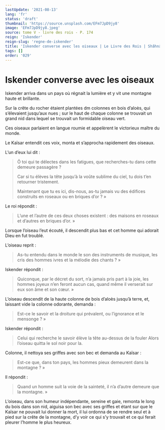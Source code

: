 ```yaml
---
lastUpdate: '2021-08-13'
lang: 'fr'
status: 'draft'
thumbnail: 'https://source.unsplash.com/EFm7JpD9jy8'
image: 'EFm7JpD9jy8.jpeg'
source: tome V - livre des rois - P. 174
reign: 'Iskender'
reign-slug: 'regne-de-iskender'
title: 'Iskender converse avec les oiseaux | Le Livre des Rois | Shâhnâmeh'
tags: []
order: '029'
---
```


<!-- LTeX: language=fr -->

# Iskender converse avec les oiseaux

Iskender arriva dans un pays où régnait la lumière et y vit une montagne haute et brillante.

Sur la crête du rocher étaient plantées dm colonnes en bois d’aloès, qui s’élevaient jusqu’aux nues ; sur le haut de chaque colonne se trouvait un grand nid dans lequel se trouvait un formidable oiseau vert.

Ces oiseaux parlaient en langue roumie et appelèrent le victorieux maître du monde.

Le Kaïsar entendit ces voix, monta et s’approcha rapidement des oiseaux.

L’un d’eux lui dit :

> Ô toi qui te délectes dans les fatigues, que recherches-tu dans cette demeure passagère ?
>
> Car si tu élèves la tête jusqu’à la voûte sublime du ciel, tu dois t’en retourner tristement.
>
> Maintenant que tu es ici, dis-nous, as-tu jamais vu des édifices construits en roseaux ou en briques d’or ? »

Le roi répondit :

> L’une et l’autre de ces deux choses existent : des maisons en roseaux et d’autres en briques d’or. »

Lorsque l’oiseau l’eut écouté, il descendit plus bas et cet homme qui adorait Dieu en fut troublé.

L’oiseau reprit :

> As-tu entendu dans le monde le son des instruments de musique, les cris des hommes ivres et la mélodie des chants ? »

Iskender répondit :

> Quiconque, par le décret du sort, n’a jamais pris part à la joie, les hommes joyeux n’en feront aucun cas, quand même il verserait sur eux son âme et son cœur. »

L’oiseau descendit de la haute colonne de bois d’aloès jusqu’à terre, et, laissant vide la colonne odorante, demanda :

> Est-ce le savoir et la droiture qui prévalent, ou l’ignorance et le mensonge ? »

Iskender répondit :

> Celui qui recherche le savoir élève la tête au-dessus de la fouler Alors l’oiseau quitta le sol noir pour la.

Colonne, il nettoya ses griffes avec son bec et demanda au Kaïsar :

> Est-ce que, dans ton pays, les hommes pieux demeurent dans la montagne ? »

Il répondit :

> Quand un homme suit la voie de la sainteté, il n’a d’autre demeure que la montagne. »

L’oiseau, dans son humeur indépendante, sereine et gaie, remonta le long du bois dans son nid, aiguisa son bec avec ses griffes et étant sur que le Kaïsar ne pouvait lui donner la mort, il lui ordonna de se rendre seul et à pied sur la crête de la montagne, d’y voir ce qui s’y trouvait et ce qui ferait pleurer l’homme le plus heureux.
